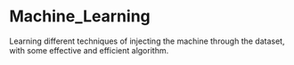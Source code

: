 # Machine_Learning
Learning different techniques of injecting the machine through the dataset, with some effective and efficient algorithm.
